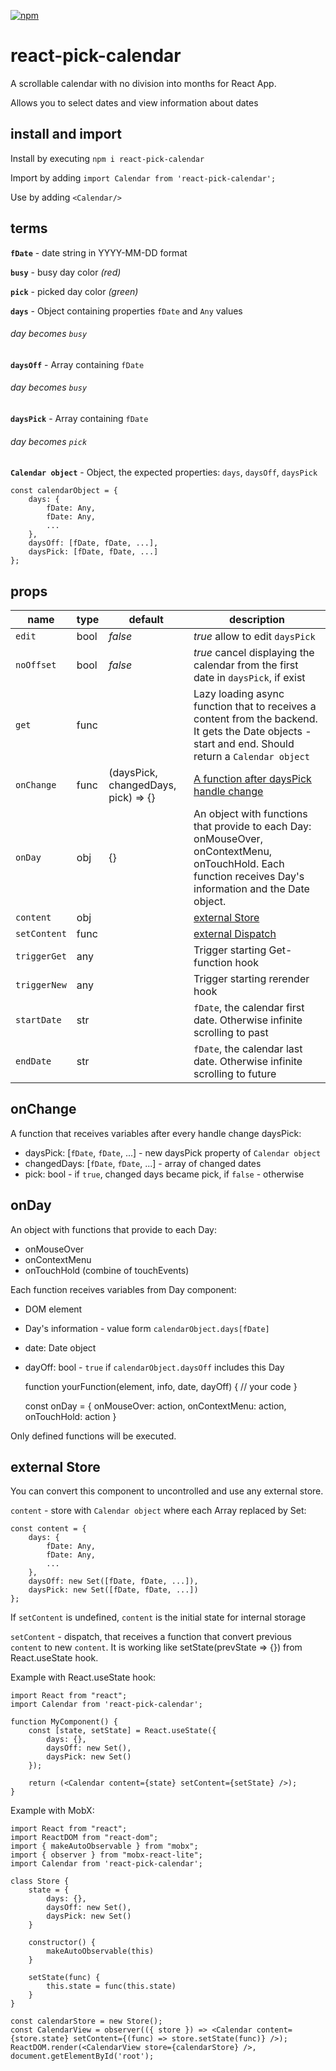 [![npm](https://img.shields.io/npm/v/react-pick-calendar.svg)](https://www.npmjs.com/package/react-pick-calendar)

# react-pick-calendar

A scrollable calendar with no division into months for React App.

Allows you to select dates and view information about dates

## install and import

Install by executing `npm i react-pick-calendar`

Import by adding `import Calendar from 'react-pick-calendar';` 

Use by adding `<Calendar/>`
    

## terms

**`fDate`** - date string in YYYY-MM-DD format

**`busy`** - busy day color *(red)*

**`pick`** - picked day color *(green)*

**`days`** - Object containing properties `fDate` and `Any` values
###### *day becomes `busy`*

**`daysOff`** - Array containing `fDate`
###### *day becomes `busy`*

**`daysPick`** - Array containing `fDate`
###### *day becomes `pick`*

**`Calendar object`** - Object, the expected properties: `days`, `daysOff`, `daysPick`
    
    const calendarObject = {
        days: {
            fDate: Any,
            fDate: Any,
            ...
        },
        daysOff: [fDate, fDate, ...],
        daysPick: [fDate, fDate, ...]
    };


## props

| name | type | default | description |
| ------------- | ----------- | ----------- | ----------- |
| `edit` | bool | *false* | *true* allow to edit `daysPick`|
| `noOffset` | bool | *false* | *true* cancel displaying the calendar from the first date in `daysPick`, if exist|
| `get` | func |  | Lazy loading async function that to receives a content from the backend. It gets the Date objects - start and end. Should return a `Calendar object`|
| `onChange` | func | (daysPick, changedDays, pick) => {} | [A function after daysPick handle change](#onchange)|
| `onDay` | obj | {} | An object with functions that provide to each Day: onMouseOver, onContextMenu, onTouchHold. Each function receives Day's information and the Date object.|
| `content` | obj |  | [external Store](#external-store)|
| `setContent` | func |  | [external Dispatch](#external-store)|
| `triggerGet` | any |  | Trigger starting Get-function hook|
| `triggerNew` | any |  | Trigger starting rerender hook|
| `startDate` | str |  | `fDate`, the calendar first date. Otherwise infinite scrolling to past|
| `endDate` | str |  | `fDate`, the calendar last date. Otherwise infinite scrolling to future|


## onChange

A function that receives variables after every handle change daysPick:
- daysPick: [`fDate`, `fDate`, ...] - new daysPick property of `Calendar object`
- changedDays: [`fDate`, `fDate`, ...] - array of changed dates
- pick: bool - if `true`, changed days became pick, if `false` - otherwise


## onDay

An object with functions that provide to each Day: 
- onMouseOver
- onContextMenu
- onTouchHold (combine of touchEvents)
  
Each function receives variables from Day component:
- DOM element
- Day's information - value form `calendarObject.days[fDate]`
- date: Date object
- dayOff: bool - `true` if `calendarObject.daysOff` includes this Day


    function yourFunction(element, info, date, dayOff) {
        // your code
    }
    
    const onDay = {
        onMouseOver: action,
        onContextMenu: action,
        onTouchHold: action
    }

Only defined functions will be executed.


## external Store

You can convert this component to uncontrolled and use any external store.

`content` - store with `Calendar object` where each Array replaced by Set:

    const content = {
        days: {
            fDate: Any,
            fDate: Any,
            ...
        },
        daysOff: new Set([fDate, fDate, ...]),
        daysPick: new Set([fDate, fDate, ...])
    };

If `setContent` is undefined, `content` is the initial state for internal storage

`setContent` - dispatch, that receives a function that convert previous `content` to new `content`.
It is working like setState(prevState => {}) from React.useState hook.

Example with React.useState hook:

    import React from "react";
    import Calendar from 'react-pick-calendar';

    function MyComponent() {
        const [state, setState] = React.useState({
            days: {},
            daysOff: new Set(),
            daysPick: new Set()
        });

        return (<Calendar content={state} setContent={setState} />);
    }

Example with MobX:

    import React from "react";
    import ReactDOM from "react-dom";
    import { makeAutoObservable } from "mobx";
    import { observer } from "mobx-react-lite";
    import Calendar from 'react-pick-calendar';

    class Store {
        state = {
            days: {},
            daysOff: new Set(),
            daysPick: new Set()
        }
    
        constructor() {
            makeAutoObservable(this)
        }
    
        setState(func) {
            this.state = func(this.state)
        }
    }

    const calendarStore = new Store();
    const CalendarView = observer(({ store }) => <Calendar content={store.state} setContent={(func) => store.setState(func)} />);
    ReactDOM.render(<CalendarView store={calendarStore} />, document.getElementById('root');
